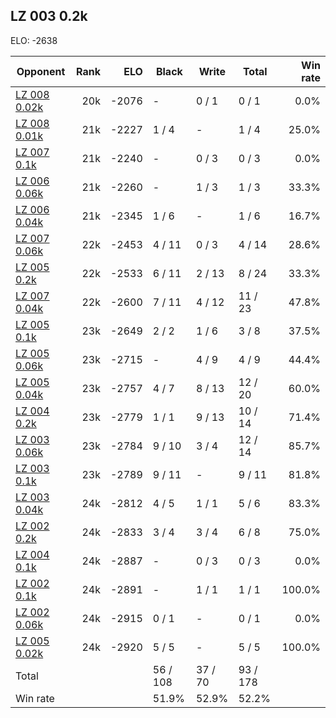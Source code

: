 ## LZ 003 0.2k ##

ELO: -2638

Opponent | Rank | ELO | Black | Write | Total | Win rate
---------|-----:|----:|-------|-------|-------|-------:
[LZ 008 0.02k](LZ%20008%200.02k.md) | 20k | -2076 | - | 0 / 1 | 0 / 1 | 0.0%
[LZ 008 0.01k](LZ%20008%200.01k.md) | 21k | -2227 | 1 / 4 | - | 1 / 4 | 25.0%
[LZ 007 0.1k](LZ%20007%200.1k.md) | 21k | -2240 | - | 0 / 3 | 0 / 3 | 0.0%
[LZ 006 0.06k](LZ%20006%200.06k.md) | 21k | -2260 | - | 1 / 3 | 1 / 3 | 33.3%
[LZ 006 0.04k](LZ%20006%200.04k.md) | 21k | -2345 | 1 / 6 | - | 1 / 6 | 16.7%
[LZ 007 0.06k](LZ%20007%200.06k.md) | 22k | -2453 | 4 / 11 | 0 / 3 | 4 / 14 | 28.6%
[LZ 005 0.2k](LZ%20005%200.2k.md) | 22k | -2533 | 6 / 11 | 2 / 13 | 8 / 24 | 33.3%
[LZ 007 0.04k](LZ%20007%200.04k.md) | 22k | -2600 | 7 / 11 | 4 / 12 | 11 / 23 | 47.8%
[LZ 005 0.1k](LZ%20005%200.1k.md) | 23k | -2649 | 2 / 2 | 1 / 6 | 3 / 8 | 37.5%
[LZ 005 0.06k](LZ%20005%200.06k.md) | 23k | -2715 | - | 4 / 9 | 4 / 9 | 44.4%
[LZ 005 0.04k](LZ%20005%200.04k.md) | 23k | -2757 | 4 / 7 | 8 / 13 | 12 / 20 | 60.0%
[LZ 004 0.2k](LZ%20004%200.2k.md) | 23k | -2779 | 1 / 1 | 9 / 13 | 10 / 14 | 71.4%
[LZ 003 0.06k](LZ%20003%200.06k.md) | 23k | -2784 | 9 / 10 | 3 / 4 | 12 / 14 | 85.7%
[LZ 003 0.1k](LZ%20003%200.1k.md) | 23k | -2789 | 9 / 11 | - | 9 / 11 | 81.8%
[LZ 003 0.04k](LZ%20003%200.04k.md) | 24k | -2812 | 4 / 5 | 1 / 1 | 5 / 6 | 83.3%
[LZ 002 0.2k](LZ%20002%200.2k.md) | 24k | -2833 | 3 / 4 | 3 / 4 | 6 / 8 | 75.0%
[LZ 004 0.1k](LZ%20004%200.1k.md) | 24k | -2887 | - | 0 / 3 | 0 / 3 | 0.0%
[LZ 002 0.1k](LZ%20002%200.1k.md) | 24k | -2891 | - | 1 / 1 | 1 / 1 | 100.0%
[LZ 002 0.06k](LZ%20002%200.06k.md) | 24k | -2915 | 0 / 1 | - | 0 / 1 | 0.0%
[LZ 005 0.02k](LZ%20005%200.02k.md) | 24k | -2920 | 5 / 5 | - | 5 / 5 | 100.0%
Total | | | 56 / 108 | 37 / 70 | 93 / 178 | 
Win rate| | | 51.9% | 52.9% | 52.2% | 
